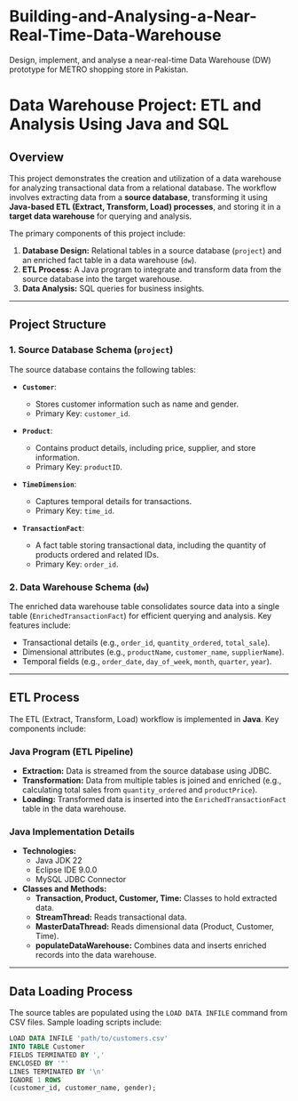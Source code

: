 # Building-and-Analysing-a-Near-Real-Time-Data-Warehouse
Design, implement, and analyse a near-real-time Data Warehouse (DW) prototype for METRO shopping store in Pakistan.
# **Data Warehouse Project: ETL and Analysis Using Java and SQL**

## **Overview**

This project demonstrates the creation and utilization of a data warehouse for analyzing transactional data from a relational database. The workflow involves extracting data from a **source database**, transforming it using **Java-based ETL (Extract, Transform, Load) processes**, and storing it in a **target data warehouse** for querying and analysis.

The primary components of this project include:
1. **Database Design:** Relational tables in a source database (`project`) and an enriched fact table in a data warehouse (`dw`).
2. **ETL Process:** A Java program to integrate and transform data from the source database into the target warehouse.
3. **Data Analysis:** SQL queries for business insights.

---

## **Project Structure**

### **1. Source Database Schema (`project`)**

The source database contains the following tables:

- **`Customer`**:
  - Stores customer information such as name and gender.
  - Primary Key: `customer_id`.

- **`Product`**:
  - Contains product details, including price, supplier, and store information.
  - Primary Key: `productID`.

- **`TimeDimension`**:
  - Captures temporal details for transactions.
  - Primary Key: `time_id`.

- **`TransactionFact`**:
  - A fact table storing transactional data, including the quantity of products ordered and related IDs.
  - Primary Key: `order_id`.

### **2. Data Warehouse Schema (`dw`)**

The enriched data warehouse table consolidates source data into a single table (`EnrichedTransactionFact`) for efficient querying and analysis. Key features include:
- Transactional details (e.g., `order_id`, `quantity_ordered`, `total_sale`).
- Dimensional attributes (e.g., `productName`, `customer_name`, `supplierName`).
- Temporal fields (e.g., `order_date`, `day_of_week`, `month`, `quarter`, `year`).

---

## **ETL Process**

The ETL (Extract, Transform, Load) workflow is implemented in **Java**. Key components include:

### **Java Program (ETL Pipeline)**
- **Extraction:** Data is streamed from the source database using JDBC.
- **Transformation:** Data from multiple tables is joined and enriched (e.g., calculating total sales from `quantity_ordered` and `productPrice`).
- **Loading:** Transformed data is inserted into the `EnrichedTransactionFact` table in the data warehouse.

### **Java Implementation Details**
- **Technologies:**
  - Java JDK 22
  - Eclipse IDE 9.0.0
  - MySQL JDBC Connector
- **Classes and Methods:**
  - **Transaction, Product, Customer, Time:** Classes to hold extracted data.
  - **StreamThread:** Reads transactional data.
  - **MasterDataThread:** Reads dimensional data (Product, Customer, Time).
  - **populateDataWarehouse:** Combines data and inserts enriched records into the data warehouse.

---

## **Data Loading Process**

The source tables are populated using the `LOAD DATA INFILE` command from CSV files. Sample loading scripts include:
```sql
LOAD DATA INFILE 'path/to/customers.csv'
INTO TABLE Customer
FIELDS TERMINATED BY ',' 
ENCLOSED BY '"' 
LINES TERMINATED BY '\n'
IGNORE 1 ROWS
(customer_id, customer_name, gender);
